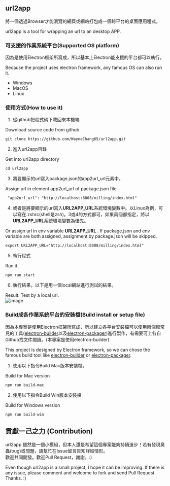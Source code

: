## url2app

將一個透過Browser才能瀏覽的網頁或網站打包成一個跨平台的桌面應用程式。  

url2app is a tool for wrapping an url to an desktop APP.

### 可支援的作業系統平台(Supported OS platform)  

因為是使用Electron框架所寫成，所以基本上Electron能支援的平台都可以執行。  

Because the project uses electron framework, any famous OS can also run it.  
* Windows  
* MacOS  
* Linux  

### 使用方式(How to use it)  

  1. 從github把程式碼下載回來本機端  
  
  Download source code from github  
  ```
  git clone https://github.com/WayneChang65/url2app.git  
  ```  
  2. 進入url2app目錄  
  
  Get into url2app directory  
  ```
  cd url2app
  ```
  3. 將要顯示的url寫入package.json的app2url_url元素中。  
  
  Assign url in element app2url_url of package.json file  
  ```
   "app2url_url": "http://localhost:8008/milling/index.html"  
  ```
  4. 或者是將要顯示的url寫入**URL2APP_URL**系統環境變數中。以Linux為例，可以寫在.zshrc(shell是zsh)。3或4的方式都可，如果兩個都指定，將以**URL2APP_URL**系統環境變數為優先。  
  
  Or assign url in env variable **URL2APP_URL** . If package.json and env variable are both assigned, assignment by package.json will be skipped.  
  ```
  export URL2APP_URL="http://localhost:8008/milling/index.html"  
  ```  
  5. 執行程式  

  Run it.  
  ```
  npm run start  
  ```
  6. 執行結果。以下是用一個local網站進行測試的結果。  
  
  Result. Test by a local url.  
  ![image](https://raw.githubusercontent.com/WayneChang65/url2app/master/img/readme01.png)  

### Build成各作業系統平台的安裝檔(Build install or setup file)  

因為本專案是使用Electron框架所寫成，所以建立各平台安裝檔可以使用兩個較常見的工具([electron-builder](https://github.com/electron-userland/electron-builder/blob/master/README.md)以及[electron-packager](https://github.com/electron/electron-packager))進行製作，有需要可上各自Github找文件閱讀。(本專案是使用electron-builder)  

This project is designed by Electron framework, so we can chose the famous build tool like [electron-builder](https://github.com/electron-userland/electron-builder/blob/master/README.md) or [electron-packager](https://github.com/electron/electron-packager).  
  1. 使用以下指令Build Mac版本安裝檔。  

  Build for Mac version  
  ```
  npm run build-mac
  ```
  2. 使用以下指令Build Win版本安裝檔  
  
  Build for Windows version  
  ```
  npm run build-win
  ```

## 貢獻一己之力 (Contribution)  

url2app 雖然是一個小模組，但本人還是希望這個專案能夠持續進步！若有發現臭蟲(bug)或問題，請幫忙在Issue留言告知詳細情形。  
歡迎共同開發。歡迎Pull Request，謝謝。:)  

Even though url2app is a small project, I hope it can be improving. If there is any issue, please comment and welcome to fork and send Pull Request. Thanks. :)  